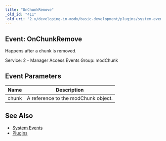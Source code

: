 ```yaml
---
title: "OnChunkRemove"
_old_id: "411"
_old_uri: "2.x/developing-in-modx/basic-development/plugins/system-events/onchunkremove"
---
```


## Event: OnChunkRemove

Happens after a chunk is removed.

Service: 2 - Manager Access Events 
Group: modChunk

## Event Parameters

| Name  | Description                         |
| ----- | ----------------------------------- |
| chunk | A reference to the modChunk object. |

## See Also

- [System Events](developing-in-modx/basic-development/plugins/system-events "System Events")
- [Plugins](developing-in-modx/basic-development/plugins "Plugins")